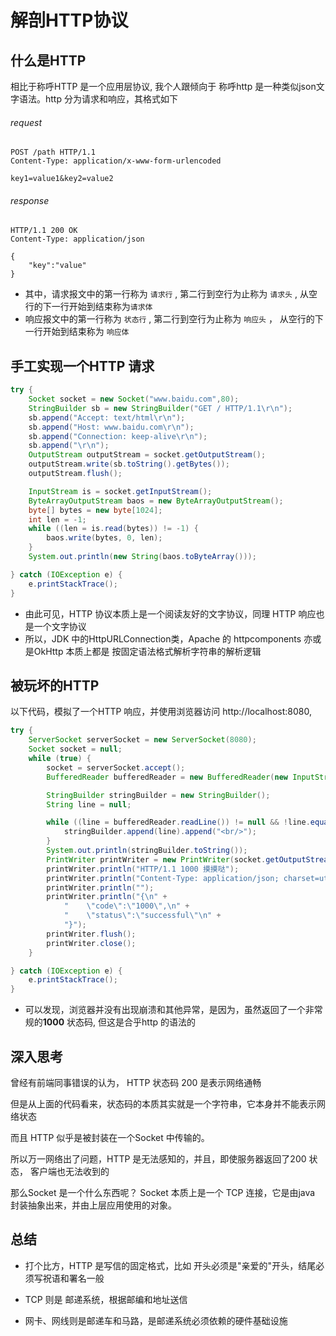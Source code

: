# 解剖HTTP协议

## 什么是HTTP

相比于称呼HTTP 是一个应用层协议, 我个人跟倾向于 称呼http 是一种类似json文字语法。http 分为请求和响应，其格式如下

###### request

```http
POST /path HTTP/1.1
Content-Type: application/x-www-form-urlencoded

key1=value1&key2=value2
```

###### response
```http
HTTP/1.1 200 OK
Content-Type: application/json

{
    "key":"value"
}
```

- 其中，请求报文中的第一行称为 `请求行` , 第二行到空行为止称为 `请求头` , 从空行的下一行开始到结束称为`请求体`
- 响应报文中的第一行称为 `状态行` , 第二行到空行为止称为 `响应头` ， 从空行的下一行开始到结束称为 `响应体` 

## 手工实现一个HTTP 请求

```java
try {
    Socket socket = new Socket("www.baidu.com",80);
    StringBuilder sb = new StringBuilder("GET / HTTP/1.1\r\n");
    sb.append("Accept: text/html\r\n");
    sb.append("Host: www.baidu.com\r\n");
    sb.append("Connection: keep-alive\r\n");
    sb.append("\r\n");
    OutputStream outputStream = socket.getOutputStream();
    outputStream.write(sb.toString().getBytes());
    outputStream.flush();

    InputStream is = socket.getInputStream();
    ByteArrayOutputStream baos = new ByteArrayOutputStream();
    byte[] bytes = new byte[1024];
    int len = -1;
    while ((len = is.read(bytes)) != -1) {
        baos.write(bytes, 0, len);
    }
    System.out.println(new String(baos.toByteArray()));

} catch (IOException e) {
    e.printStackTrace();
}
```

- 由此可见，HTTP 协议本质上是一个阅读友好的文字协议，同理 HTTP 响应也是一个文字协议
- 所以，JDK 中的HttpURLConnection类，Apache 的 httpcomponents 亦或是OkHttp 本质上都是 按固定语法格式解析字符串的解析逻辑

## 被玩坏的HTTP

以下代码，模拟了一个HTTP 响应，并使用浏览器访问 http://localhost:8080, 

```java
try {
    ServerSocket serverSocket = new ServerSocket(8080);
    Socket socket = null;
    while (true) {
        socket = serverSocket.accept();
        BufferedReader bufferedReader = new BufferedReader(new InputStreamReader(socket.getInputStream()));

        StringBuilder stringBuilder = new StringBuilder();
        String line = null;

        while ((line = bufferedReader.readLine()) != null && !line.equals("")) {
            stringBuilder.append(line).append("<br/>");
        }
        System.out.println(stringBuilder.toString());
        PrintWriter printWriter = new PrintWriter(socket.getOutputStream(), true);
        printWriter.println("HTTP/1.1 1000 摸摸哒");
        printWriter.println("Content-Type: application/json; charset=utf-8");
        printWriter.println("");
        printWriter.println("{\n" +
            "    \"code\":\"1000\",\n" +
            "    \"status\":\"successful\"\n" +
            "}");
        printWriter.flush();
        printWriter.close();
    }

} catch (IOException e) {
    e.printStackTrace();
}
```

- 可以发现，浏览器并没有出现崩溃和其他异常，是因为，虽然返回了一个非常规的**1000** 状态码, 但这是合乎http 的语法的


## 深入思考

曾经有前端同事错误的认为， HTTP 状态码 200 是表示网络通畅

但是从上面的代码看来，状态码的本质其实就是一个字符串，它本身并不能表示网络状态

而且 HTTP 似乎是被封装在一个Socket 中传输的。

所以万一网络出了问题，HTTP 是无法感知的，并且，即使服务器返回了200 状态， 客户端也无法收到的

那么Socket 是一个什么东西呢？ Socket 本质上是一个 TCP 连接，它是由java 封装抽象出来，并由上层应用使用的对象。

## 总结

 - 打个比方，HTTP 是写信的固定格式，比如 开头必须是"亲爱的"开头，结尾必须写祝语和署名一般

 -  TCP 则是 邮递系统，根据邮编和地址送信

 - 网卡、网线则是邮递车和马路，是邮递系统必须依赖的硬件基础设施











